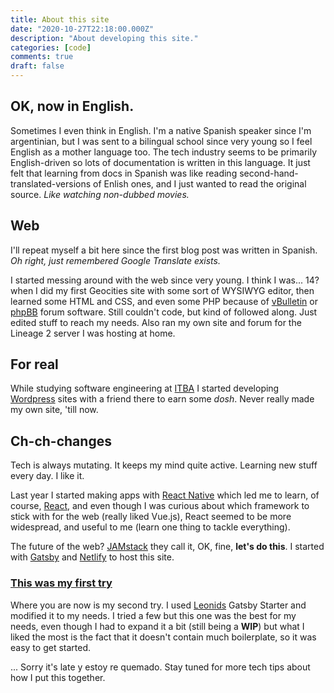 ```yaml
---
title: About this site
date: "2020-10-27T22:18:00.000Z"
description: "About developing this site."
categories: [code]
comments: true
draft: false
---
```


## OK, now in English.

Sometimes I even think in English. I'm a native Spanish speaker since I'm argentinian, but I was sent to a bilingual school since very young so I feel English as a mother language too. The tech industry seems to be primarily English-driven so lots of documentation is written in this language. It just felt that learning from docs in Spanish was like reading second-hand-translated-versions of Enlish ones, and I just wanted to read the original source. *Like watching non-dubbed movies.*

## Web
I'll repeat myself a bit here since the first blog post was written in Spanish.
*Oh right, just remembered Google Translate exists.*

I started messing around with the web since very young. I think I was... 14? when I did my first Geocities site with some sort of WYSIWYG editor, then learned some HTML and CSS, and even some PHP because of [vBulletin](https://www.vbulletin.com/) or [phpBB](https://www.phpbb.com/) forum software. Still couldn't code, but kind of followed along. Just edited stuff to reach my needs. Also ran my own site and forum for the Lineage 2 server I was hosting at home.

## For real
While studying software engineering at [ITBA](https://www.itba.edu.ar/ "Instituto Tecnológico de Buenos Aires") I started developing [Wordpress](https://wordpress.org/) sites with a friend there to earn some *dosh*. Never really made my own site, 'till now.

## Ch-ch-changes
Tech is always mutating. It keeps my mind quite active. Learning new stuff every day. I like it.

Last year I started making apps with [React Native](https://reactnative.dev/) which led me to learn, of course, [React](https://www.reactjs.org), and even though I was curious about which framework to stick with for the web (really liked Vue.js), React seemed to be more widespread, and useful to me (learn one thing to tackle everything).

The future of the web? [JAMstack](https://jamstack.org/) they call it, OK, fine, **let's do this**. I started with [Gatsby](https://www.gatsbyjs.com/) and [Netlify](https://www.netlify.com/) to host this site. 

### <a href="https://juanmartin-first-try.netlify.app" target="_blank">This was my first try</a>

Where you are now is my second try. I used [Leonids](https://github.com/renyuanz/leonids) Gatsby Starter and modified it to my needs. I tried a few but this one was the best for my needs, even though I had to expand it a bit (still being a **WIP**) but what I liked the most is the fact that it doesn't contain much boilerplate, so it was easy to get started.

...
Sorry it's late y estoy re quemado. Stay tuned for more tech tips about how I put this together.